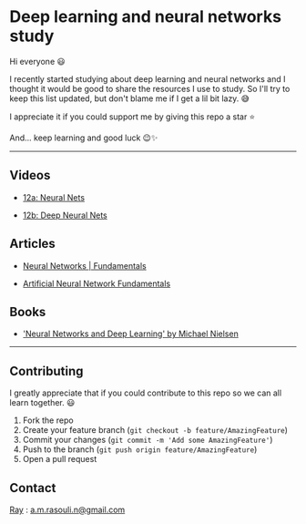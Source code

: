 # Deep learning and neural networks study

Hi everyone 😃

I recently started studying about deep learning and neural networks and I thought it would be good to share the resources I use to study. So I'll try to keep this list updated, but don't blame me if I get a lil bit lazy. 😅

I appreciate it if you could support me by giving this repo a star ⭐


And... keep learning and good luck 😉✨

---

## Videos

- [12a: Neural Nets](https://www.youtube.com/watch?v=uXt8qF2Zzfo)

- [12b: Deep Neural Nets](https://www.youtube.com/watch?v=VrMHA3yX_QI)

## Articles

- [Neural Networks | Fundamentals](https://towardsdatascience.com/neural-networks-fundamentals-1b4c46e7dbfe)

- [Artificial Neural Network Fundamentals](https://uc-r.github.io/ann_fundamentals)

## Books

- ['Neural Networks and Deep Learning' by Michael Nielsen](http://neuralnetworksanddeeplearning.com/)

---

## Contributing

I greatly appreciate that if you could contribute to this repo so we can all learn together. 😃
1. Fork the repo
2. Create your feature branch (`git checkout -b feature/AmazingFeature`)
3. Commit your changes (`git commit -m 'Add some AmazingFeature'`)
4. Push to the branch (`git push origin feature/AmazingFeature`)
5. Open a pull request

## Contact

[Ray](https://github.com/1MahdiR) : a.m.rasouli.n@gmail.com

